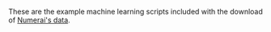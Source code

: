 These are the example machine learning scripts included with the download of [Numerai's data](https://numer.ai/rules).
